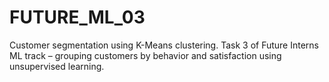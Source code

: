 # FUTURE_ML_03
Customer segmentation using K-Means clustering. Task 3 of Future Interns ML track – grouping customers by behavior and satisfaction using unsupervised learning.
